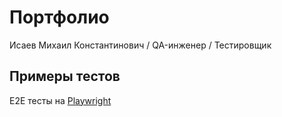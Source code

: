 # Портфолио

Исаев Михаил Константинович / QA-инженер / Тестировщик

## Примеры тестов

E2E тесты на [Playwright](./playwright)
